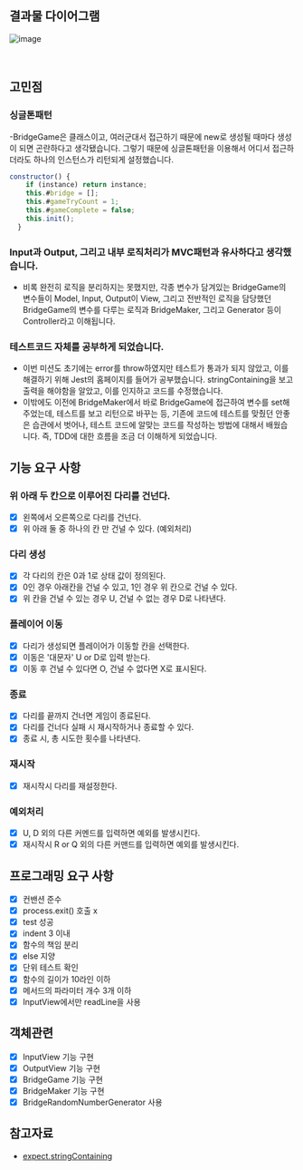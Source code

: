 ## 결과물 다이어그램
![image](https://user-images.githubusercontent.com/78866590/202894017-b3d1a855-20fe-4f79-b2fd-3900a3401bed.png)

<br/>

## 고민점
### 싱글톤패턴
-BridgeGame은 클래스이고, 여러군대서 접근하기 때문에 new로 생성될 때마다 생성이 되면 곤란하다고 생각됐습니다.
그렇기 때문에 싱글톤패턴을 이용해서 어디서 접근하더라도 하나의 인스턴스가 리턴되게 설정했습니다.

```javascript
constructor() {
    if (instance) return instance;
    this.#bridge = [];
    this.#gameTryCount = 1;
    this.#gameComplete = false;
    this.init();
  }
```

### Input과 Output, 그리고 내부 로직처리가 MVC패턴과 유사하다고 생각했습니다.
- 비록 완전히 로직을 분리하지는 못했지만, 각종 변수가 담겨있는 BridgeGame의 변수들이 Model, Input, Output이 View, 
그리고 전반적인 로직을 담당했던 BridgeGame의 변수를 다루는 로직과 BridgeMaker, 그리고 Generator 등이 Controller라고 이해됩니다.

### 테스트코드 자체를 공부하게 되었습니다.
- 이번 미션도 초기에는 error를 throw하였지만 테스트가 통과가 되지 않았고, 이를 해결하기 위해 Jest의 홈페이지를 들어가 공부했습니다.
stringContaining을 보고 출력을 해야함을 알았고, 이를 인지하고 코드를 수정했습니다.
- 이밖에도 이전에 BridgeMaker에서 바로 BridgeGame에 접근하여 변수를 set해주었는데, 테스트를 보고 리턴으로 바꾸는 등,
기존에 코드에 테스트를 맞췄던 안좋은 습관에서 벗어나, 테스트 코드에 알맞는 코드를 작성하는 방법에 대해서 배웠습니다.
즉, TDD에 대한 흐름을 조금 더 이해하게 되었습니다.

## 기능 요구 사항
### 위 아래 두 칸으로 이루어진 다리를 건넌다.
- [x] 왼쪽에서 오른쪽으로 다리를 건넌다.
- [x] 위 아래 둘 중 하나의 칸 만 건널 수 있다. (예외처리)
### 다리 생성 
- [x] 각 다리의 칸은 0과 1로 상태 값이 정의된다.
- [x] 0인 경우 아래칸을 건널 수 있고, 1인 경우 위 칸으로 건널 수 있다.
- [x] 위 칸을 건널 수 있는 경우 U,  건널 수 없는 경우 D로 나타낸다.
### 플레이어 이동
- [x] 다리가 생성되면 플레이어가 이동할 칸을 선택한다.
- [x] 이동은 '대문자' U or D로 입력 받는다.
- [x] 이동 후 건널 수 있다면 O, 건널 수 없다면 X로 표시된다.
### 종료
- [x] 다리를 끝까지 건너면 게임이 종료된다.
- [x] 다리를 건너다 실패 시 재시작하거나 종료할 수 있다.
- [x] 종료 시, 총 시도한 횟수를 나타낸다.
### 재시작
- [x] 재시작시 다리를 재설정한다.
###  예외처리
- [x] U, D 외의 다른 커멘드를 입력하면 예외를 발생시킨다.
- [x] 재시작시 R or Q 외의 다른 커맨드를 입력하면 예외를 발생시킨다.

## 프로그래밍 요구 사항
- [x] 컨밴션 준수
- [x] process.exit() 호출 x
- [x] test 성공
- [x] indent 3 이내
- [x] 함수의 책임 분리
- [x] else 지양
- [x] 단위 테스트 확인
- [x] 함수의 길이가 10라인 이하
- [x] 메서드의 파라미터 개수 3개 이하
- [x] InputView에서만 readLine을 사용

## 객체관련
- [x] InputView 기능 구현
- [x] OutputView 기능 구현
- [x] BridgeGame 기능 구현
- [x] BridgeMaker 기능 구현
- [x] BridgeRandomNumberGenerator 사용

## 참고자료
- [expect.stringContaining](https://jestjs.io/docs/expect#expectstringcontainingstring)

